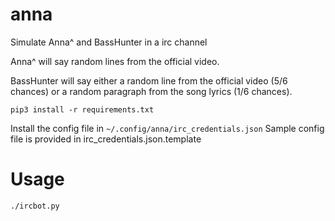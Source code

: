 # anna

Simulate Anna^ and BassHunter in a irc channel

Anna^ will say random lines from the official video.

BassHunter will say either a random line from the official video (5/6 chances)
or a random paragraph from the song lyrics (1/6 chances).

```
pip3 install -r requirements.txt
```

Install the config file in `~/.config/anna/irc_credentials.json`
Sample config file is provided in irc_credentials.json.template

# Usage

```
./ircbot.py
``` 

